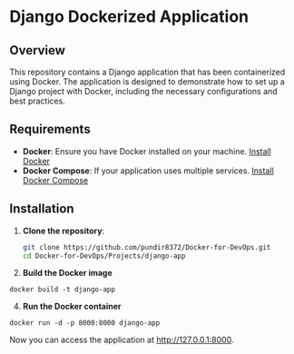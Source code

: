 # Django Dockerized Application

## Overview

This repository contains a Django application that has been containerized using Docker. The application is designed to demonstrate how to set up a Django project with Docker, including the necessary configurations and best practices.

## Requirements

- **Docker**: Ensure you have Docker installed on your machine. [Install Docker](https://docs.docker.com/get-docker/)
- **Docker Compose**: If your application uses multiple services. [Install Docker Compose](https://docs.docker.com/compose/install/)

## Installation

1. **Clone the repository**:
   ```bash
   git clone https://github.com/pundir8372/Docker-for-DevOps.git
   cd Docker-for-DevOps/Projects/django-app
   
2. **Build the Docker image**
   
```docker build -t django-app```

 4. **Run the Docker container**
    
  ```docker run -d -p 8000:8000 django-app```  

Now you can access the application at http://127.0.0.1:8000.
